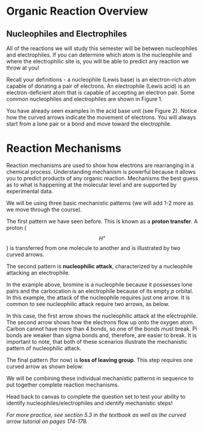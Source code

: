 # Organic Reaction Overview

## Nucleophiles and Electrophiles

All of the reactions we will study this semester will be between nucleophiles and electrophiles.  If you can determine which atom is the nucleophile and where the electrophilic site is, you will be able to predict any reaction we throw at you!

Recall your definitions - a nucleophile (Lewis base) is an electron-rich atom capable of donating a pair of electrons.  An electrophile (Lewis acid) is an electron-deficient atom that is capable of accepting an electron pair.  Some common nucleophiles and electrophiles are shown in Figure 1.

You have already seen examples in the acid base unit (see Figure 2).  Notice how the curved arrows indicate the movement of electrons.  You will always start from a lone pair or a bond and move toward the electrophile.

# Reaction Mechanisms

Reaction mechanisms are used to show how electrons are rearranging in a chemical process.  Understanding mechanism is powerful because it allows you to predict products of any organic reaction.  Mechanisms the best guess as to what is happening at the molecular level and are supported by experimental data.

We will be using three basic mechanistic patterns (we will add 1-2 more as we move through the course). 

The first pattern we have seen before.  This is known as a **proton transfer**.  A proton ($$H^+$$) is transferred from one molecule to another and is illustrated by two curved arrows.


The second pattern is **nucleophilic attack**, characterized by a nucleophile attacking an electrophile.  

In the example above, bromine is a nucleophile because it possesses lone pairs and the carbocation is an electrophile because of its empty _p_ orbital.  In this example, the attack of the nucleophile requires just one arrow.  It is common to see nucleophilic attack require two arrows, as below.



In this case, the first arrow shows the nucleophilic attack at the electrophile.  The second arrow shows how the electrons flow up onto the oxygen atom.  Carbon cannot have more than 4 bonds, so one of the bonds must break.  Pi bonds are weaker than sigma bonds and, therefore, are easier to break.  It is important to note, that both of these scenarios illustrate the mechanistic pattern of nucleophilic attack.

The final pattern (for now) is **loss of leaving group**.  This step requires one curved arrow as shown below:

We will be combining these individual mechanistic patterns in sequence to put together complete reaction mechanisms.  

Head back to canvas to complete the question set to test your ability to identify nucleophiles/electrophiles and identify mechanistic steps!

_For more practice, see section 5.3 in the textbook as well as the curved arrow tutorial on pages 174-178._

